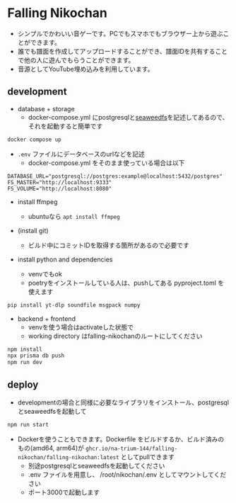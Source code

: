 # Falling Nikochan

* シンプルでかわいい音ゲーです。PCでもスマホでもブラウザー上から遊ぶことができます。
* 誰でも譜面を作成してアップロードすることができ、譜面IDを共有することで他の人に遊んでもらうことができます。
* 音源としてYouTube埋め込みを利用しています。

## development

* database + storage
    * docker-compose.yml にpostgresqlと[seaweedfs](https://github.com/seaweedfs/seaweedfs)を記述してあるので、それを起動すると簡単です
```sh
docker compose up
```

* `.env` ファイルにデータベースのurlなどを記述
    * docker-compose.yml をそのまま使っている場合は以下
```
DATABASE_URL="postgresql://postgres:example@localhost:5432/postgres"
FS_MASTER="http://localhost:9333"
FS_VOLUME="http://localhost:8080"
```

* install ffmpeg
    * ubuntuなら `apt install ffmpeg`

* (install git)
    * ビルド中にコミットIDを取得する箇所があるので必要です

* install python and dependencies
    * venvでもok
    * poetryをインストールしている人は、pushしてある pyproject.toml を使えます
```sh
pip install yt-dlp soundfile msgpack numpy
```

* backend + frontend
    * venvを使う場合はactivateした状態で
    * working directory はfalling-nikochanのルートにしてください
```sh
npm install
npx prisma db push
npm run dev
```

## deploy

* developmentの場合と同様に必要なライブラリをインストール、postgresqlとseaweedfsを起動して
```sh
npm run start
```

* Dockerを使うこともできます。Dockerfile をビルドするか、ビルド済みのもの(amd64, arm64)が `ghcr.io/na-trium-144/falling-nikochan/falling-nikochan:latest` としてpullできます
    * 別途postgresqlとseaweedfsを起動してください
    * .env ファイルを用意し、 /root/nikochan/.env としてマウントしてください
    * ポート3000で起動します

